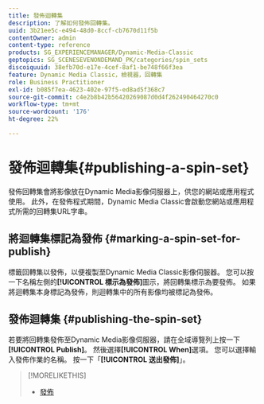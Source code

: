 ```yaml
---
title: 發佈迴轉集
description: 了解如何發佈回轉集。
uuid: 3b21ee5c-e494-48d0-8ccf-cb7670d11f5b
contentOwner: admin
content-type: reference
products: SG_EXPERIENCEMANAGER/Dynamic-Media-Classic
geptopics: SG_SCENESEVENONDEMAND_PK/categories/spin_sets
discoiquuid: 38efb70d-e17e-4cef-8af1-be748f66f3ea
feature: Dynamic Media Classic，檢視器，回轉集
role: Business Practitioner
exl-id: b085f7ea-4623-402e-97f5-ed8ad5f368c7
source-git-commit: c4e2b8b42b56420269087d0d4f262490464270c0
workflow-type: tm+mt
source-wordcount: '176'
ht-degree: 22%

---
```


# 發佈迴轉集{#publishing-a-spin-set}

發佈回轉集會將影像放在Dynamic Media影像伺服器上，供您的網站或應用程式使用。 此外，在發佈程式期間，Dynamic Media Classic會啟動您網站或應用程式所需的回轉集URL字串。

## 將迴轉集標記為發佈 {#marking-a-spin-set-for-publish}

標籤回轉集以發佈，以便複製至Dynamic Media Classic影像伺服器。 您可以按一下名稱左側的&#x200B;**[!UICONTROL 標示為發佈]**&#x200B;圖示，將回轉集標示為要發佈。 如果將迴轉集本身標記為發佈，則迴轉集中的所有影像均被標記為發佈。

## 發佈迴轉集 {#publishing-the-spin-set}

若要將回轉集發佈至Dynamic Media影像伺服器，請在全域導覽列上按一下&#x200B;**[!UICONTROL Publish]**。 然後選擇&#x200B;**[!UICONTROL When]**&#x200B;選項。 您可以選擇輸入發佈作業的名稱。 按一下「**[!UICONTROL 送出發佈]**」。

>[!MORELIKETHIS]
>
>* [發佈](publishing-files.md#publishing_files)

